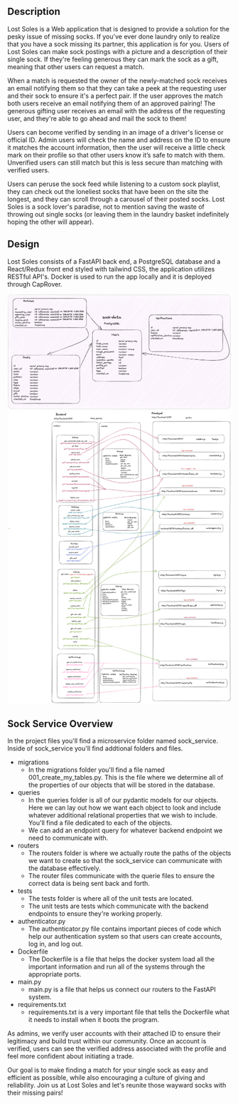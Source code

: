 ## Description

  Lost Soles is a Web application that is designed to provide a solution for the pesky issue of missing socks. If you've ever done laundry only to realize that you have a sock missing its partner, this application is for you. Users of Lost Soles can make sock postings with a picture and a description of their single sock. If they're feeling generous they can mark the sock as a gift, meaning that other users can request a match. 

  When a match is requested the owner of the newly-matched sock receives an email notifying them so that they can take a peek at the requesting user and their sock to ensure it's a perfect pair. If the user approves the match both users receive an email notifying them of an approved pairing! The generous gifting user receives an email with the address of the requesting user, and they're able to go ahead and mail the sock to them! 
  
  Users can become verified by sending in an image of a driver's license or official ID. Admin users will check the name and address on the ID to ensure it matches the account information, then the user will receive a little check mark on their profile so that other users know it’s safe to match with them. Unverified users can still match but this is less secure than matching with verified users. 
  
  Users can peruse the sock feed while listening to a custom sock playlist, they can check out the loneliest socks that have been on the site the longest, and they can scroll through a carousel of their posted socks. Lost Soles is a sock lover's paradise, not to mention saving the waste of throwing out single socks (or leaving them in the laundry basket indefinitely hoping the other will appear).


## Design

Lost Soles consists of a FastAPI back end, a PostgreSQL database and a React/Redux front end styled with tailwind CSS, the application utilizes RESTful API's. Docker is used to run the app locally and it is deployed through CapRover.

<img src="/docs/dataschema.png" />
<img src="/docs/design.png" />

## Sock Service Overview

In the project files you'll find a microservice folder named sock_service. Inside of sock_service you'll find addtional folders and files.

- migrations
  - In the migrations folder you'll find a file named 001_create_my_tables.py. This is the file where we determine all of the properties of our objects that will be stored in the database.
- queries
  - In the queries folder is all of our pydantic models for our objects. Here we can lay out how we want each object to look and include whatever additional relational properties that we wish to include. You'll find a file dedicated to each of the objects.
  - We can add an endpoint query for whatever backend endpoint we need to communicate with.
- routers
  - The routers folder is where we actually route the paths of the objects we want to create so that the sock_service can communicate with the database effectively.
  - The router files communicate with the querie files to ensure the correct data is being sent back and forth.
- tests
  - The tests folder is where all of the unit tests are located.
  - The unit tests are tests which communicate with the backend endpoints to ensure they're working properly.
- authenticator.py
  - The authenticator.py file contains important pieces of code which help our authentication system so that users can create accounts, log in, and log out.
- Dockerfile
  - The Dockerfile is a file that helps the docker system load all the important information and run all of the systems through the appropriate ports.
- main.py
  - main.py is a file that helps us connect our routers to the FastAPI system.
- requirements.txt
  - requirements.txt is a very important file that tells the Dockerfile what it needs to install when it boots the program.


As admins, we verify user accounts with their attached ID to ensure their legitimacy and build trust within our community. Once an account is verified, users can see the verified address associated with the profile and feel more confident about initiating a trade.

Our goal is to make finding a match for your single sock as easy and efficient as possible, while also encouraging a culture of giving and reliability. Join us at Lost Soles and let's reunite those wayward socks with their missing pairs!
